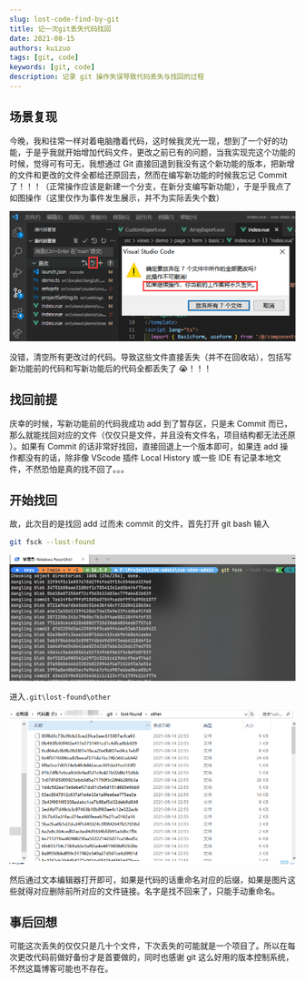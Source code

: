 ```yaml
---
slug: lost-code-find-by-git
title: 记一次git丢失代码找回
date: 2021-08-15
authors: kuizuo
tags: [git, code]
keywords: [git, code]
description: 记录 git 操作失误导致代码丢失与找回的过程
---
```


<!-- truncate -->

## 场景复现

今晚，我和往常一样对着电脑撸着代码，这时候我灵光一现，想到了一个好的功能，于是乎我就开始增加代码文件，更改之前已有的问题，当我实现完这个功能的时候，觉得可有可无，我想通过 Git 直接回退到我没有这个新功能的版本，把新增的文件和更改的文件全都给还原回去，然而在编写新功能的时候我忘记 Commit 了！！！（正常操作应该是新建一个分支，在新分支编写新功能），于是乎我点了如图操作（这里仅作为事件发生展示，并不为实际丢失个数）

![](./images/1681817356452.png)

没错，清空所有更改过的代码。导致这些文件直接丢失（并不在回收站），包括写新功能前的代码和写新功能后的代码全都丢失了 😭！！！

## 找回前提

庆幸的时候，写新功能前的代码我成功 add 到了暂存区，只是未 Commit 而已，那么就能找回对应的文件（仅仅只是文件，并且没有文件名，项目结构都无法还原 ）。如果有 Commit 的话非常好找回，直接回退上一个版本即可，如果连 add 操作都没有的话，除非像 VScode 插件 Local History 或一些 IDE 有记录本地文件，不然恐怕是真的找不回了。。。

## 开始找回

故，此次目的是找回 add 过而未 commit 的文件，首先打开 git bash 输入

```sh
git fsck --lost-found
```

![](./images/1681817366836.png)

进入`.git\lost-found\other`

![](./images/1681817374315.png)

然后通过文本编辑器打开即可，如果是代码的话重命名对应的后缀，如果是图片这些就得对应删除前所对应的文件链接。名字是找不回来了，只能手动重命名。

## 事后回想

可能这次丢失的仅仅只是几十个文件，下次丢失的可能就是一个项目了。所以在每次更改代码前做好备份才是首要做的，同时也感谢 git 这么好用的版本控制系统，不然这篇博客可能也不存在。
